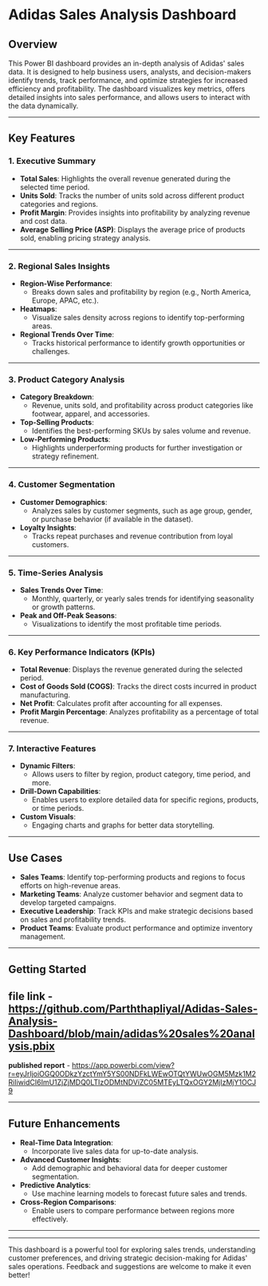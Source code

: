 # **Adidas Sales Analysis Dashboard**

## **Overview**
This Power BI dashboard provides an in-depth analysis of Adidas' sales data. It is designed to help business users, analysts, and decision-makers identify trends, track performance, and optimize strategies for increased efficiency and profitability. The dashboard visualizes key metrics, offers detailed insights into sales performance, and allows users to interact with the data dynamically.

---

## **Key Features**
### **1. Executive Summary**
- **Total Sales**: Highlights the overall revenue generated during the selected time period.
- **Units Sold**: Tracks the number of units sold across different product categories and regions.
- **Profit Margin**: Provides insights into profitability by analyzing revenue and cost data.
- **Average Selling Price (ASP)**: Displays the average price of products sold, enabling pricing strategy analysis.

---

### **2. Regional Sales Insights**
- **Region-Wise Performance**:
  - Breaks down sales and profitability by region (e.g., North America, Europe, APAC, etc.).
- **Heatmaps**:
  - Visualize sales density across regions to identify top-performing areas.
- **Regional Trends Over Time**:
  - Tracks historical performance to identify growth opportunities or challenges.

---

### **3. Product Category Analysis**
- **Category Breakdown**:
  - Revenue, units sold, and profitability across product categories like footwear, apparel, and accessories.
- **Top-Selling Products**:
  - Identifies the best-performing SKUs by sales volume and revenue.
- **Low-Performing Products**:
  - Highlights underperforming products for further investigation or strategy refinement.

---

### **4. Customer Segmentation**
- **Customer Demographics**:
  - Analyzes sales by customer segments, such as age group, gender, or purchase behavior (if available in the dataset).
- **Loyalty Insights**:
  - Tracks repeat purchases and revenue contribution from loyal customers.

---

### **5. Time-Series Analysis**
- **Sales Trends Over Time**:
  - Monthly, quarterly, or yearly sales trends for identifying seasonality or growth patterns.
- **Peak and Off-Peak Seasons**:
  - Visualizations to identify the most profitable time periods.

---

### **6. Key Performance Indicators (KPIs)**
- **Total Revenue**: Displays the revenue generated during the selected period.
- **Cost of Goods Sold (COGS)**: Tracks the direct costs incurred in product manufacturing.
- **Net Profit**: Calculates profit after accounting for all expenses.
- **Profit Margin Percentage**: Analyzes profitability as a percentage of total revenue.

---

### **7. Interactive Features**
- **Dynamic Filters**:
  - Allows users to filter by region, product category, time period, and more.
- **Drill-Down Capabilities**:
  - Enables users to explore detailed data for specific regions, products, or time periods.
- **Custom Visuals**:
  - Engaging charts and graphs for better data storytelling.

---

## **Use Cases**
- **Sales Teams**: Identify top-performing products and regions to focus efforts on high-revenue areas.
- **Marketing Teams**: Analyze customer behavior and segment data to develop targeted campaigns.
- **Executive Leadership**: Track KPIs and make strategic decisions based on sales and profitability trends.
- **Product Teams**: Evaluate product performance and optimize inventory management.

---

## **Getting Started**
**file link** - https://github.com/Parththapliyal/Adidas-Sales-Analysis-Dashboard/blob/main/adidas%20sales%20analysis.pbix
-
**published report** - https://app.powerbi.com/view?r=eyJrIjoiOGQ0ODkzYzctYmY5YS00NDFkLWEwOTQtYWUwOGM5Mzk1M2RiIiwidCI6ImU1ZjZjMDQ0LTIzODMtNDViZC05MTEyLTQxOGY2MjIzMjY1OCJ9

---

## **Future Enhancements**
- **Real-Time Data Integration**:
  - Incorporate live sales data for up-to-date analysis.
- **Advanced Customer Insights**:
  - Add demographic and behavioral data for deeper customer segmentation.
- **Predictive Analytics**:
  - Use machine learning models to forecast future sales and trends.
- **Cross-Region Comparisons**:
  - Enable users to compare performance between regions more effectively.

---


---

This dashboard is a powerful tool for exploring sales trends, understanding customer preferences, and driving strategic decision-making for Adidas' sales operations. Feedback and suggestions are welcome to make it even better!
